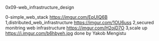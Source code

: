 0x09-web_infrastructure_design

0-simple_web_stack
https://imgur.com/EpUIQ6B
1,distributed_web_infrastructure
https://imgur.com/1OU6uss
2,secured monitring web infrastructure
https://imgur.com/H2ojD7O
3,scale up
https://i.imgur.com/b6hbyeh.jpg
done by Yakob Mengistu
